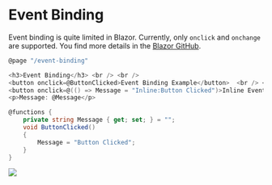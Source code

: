 # Event Binding

Event binding is quite limited in Blazor. Currently, only `onclick` and `onchange` are supported. You find more details in the [Blazor GitHub](https://github.com/aspnet/Blazor/issues/503).

```csharp
@page "/event-binding"

<h3>Event Binding</h3> <br /> <br />
<button onclick=@ButtonClicked>Event Binding Example</button>  <br /> <br />
<button onclick=@(() => Message = "Inline:Button Clicked")>Inline Event Binding</button> <br /> <br />
<p>Message: @Message</p>

@functions {
    private string Message { get; set; } = "";
    void ButtonClicked()
    {
        Message = "Button Clicked";
    }
}
```

<img src="https://raw.githubusercontent.com/zzzprojects/Blazor-Tutotrial/master/docs/images/event-binding.png">